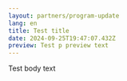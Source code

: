 ```yaml
---
layout: partners/program-update
lang: en
title: Test title
date: 2024-09-25T19:47:07.432Z
preview: T﻿est p preview text
---
```

T﻿est body text